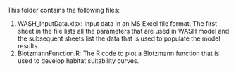 This folder contains the following files:
1. WASH_InputData.xlsx: Input data in an MS Excel file format. The first sheet in the file lists all the parameters that are used in WASH model and the subsequent sheets list the data that is used to populate the model results.
2. BlotzmannFunction.R: The R code to plot a Blotzmann function that is used to develop habitat suitability curves. 
